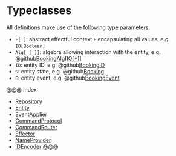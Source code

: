 # Typeclasses
All definitions make use of the following type parameters: 

 - `F[_]`: abstract effectful context `F` encapsulating all values, e.g. `IO[Boolean]`
 - `Alg[_[_]]`: algebra allowing interaction with the entity, e.g. @github[BookingAlg\[IO\[*\]\]](/example/src/main/scala/endless/example/algebra/BookingAlg.scala)
 - `ID`: entity ID, e.g.  @github[BookingID](/example/src/main/scala/endless/example/data/Booking.scala)
 - `S`: entity state, e.g. @github[Booking](/example/src/main/scala/endless/example/data/Booking.scala)
 - `E`: entity event, e.g. @github[BookingEvent](/example/src/main/scala/endless/example/data/BookingEvent.scala)

@@@ index
* [Repository](typeclasses/repository.md)
* [Entity](typeclasses/entity.md)
* [EventApplier](typeclasses/applier.md)
* [CommandProtocol](typeclasses/protocol.md)
* [CommandRouter](typeclasses/router.md)
* [Effector](typeclasses/effector.md)
* [NameProvider](typeclasses/name.md)
* [IDEncoder](typeclasses/id.md)
@@@

